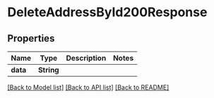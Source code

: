 # DeleteAddressById200Response

## Properties

Name | Type | Description | Notes
------------ | ------------- | ------------- | -------------
**data** | **String** |  | 

[[Back to Model list]](../README.md#documentation-for-models) [[Back to API list]](../README.md#documentation-for-api-endpoints) [[Back to README]](../README.md)


